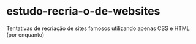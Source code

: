 # estudo-recria-o-de-websites
Tentativas de recriação de sites famosos utilizando apenas CSS e HTML (por enquanto)
